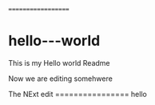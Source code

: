     =================

# hello---world
This is my Hello world Readme

Now we are editing somehwere

The NExt edit  ================ hello
